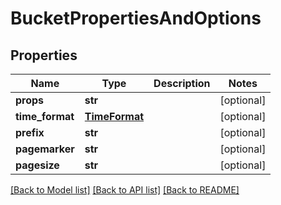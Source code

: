 # BucketPropertiesAndOptions

## Properties
Name | Type | Description | Notes
------------ | ------------- | ------------- | -------------
**props** | **str** |  | [optional] 
**time_format** | [**TimeFormat**](TimeFormat.md) |  | [optional] 
**prefix** | **str** |  | [optional] 
**pagemarker** | **str** |  | [optional] 
**pagesize** | **str** |  | [optional] 

[[Back to Model list]](../README.md#documentation-for-models) [[Back to API list]](../README.md#documentation-for-api-endpoints) [[Back to README]](../README.md)


